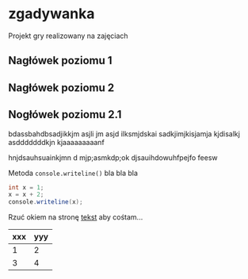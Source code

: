 # zgadywanka
Projekt gry realizowany na zajęciach 

## Nagłówek poziomu 1

## Nagłówek poziomu 2

## Nogłówek poziomu 2.1

bdassbahdbsadjikkjm asjli jm asjd ilksmjdskai sadkjimjkisjamja kjdisalkj
asdddddddkjn kjaaaaaaaaanf 

hnjdsauhsuainkjmn d mjp;asmkdp;ok
djsauihdowuhfpejfo feesw

Metoda `console.writeline()` bla bla bla

```csharp
int x = 1;
x = x + 2;
console.writeline(x);
```

Rzuć okiem na stronę [tekst](http://e.wsei.edu.pl) aby cośtam...


| xxx | yyy |
|-----|-----|
| 1 | 2 |
| 3 | 4 |
